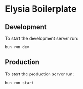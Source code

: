 # Elysia Boilerplate

## Development

To start the development server run:

```bash
bun run dev
```

## Production

To start the production server run:

```bash
bun run start
```
